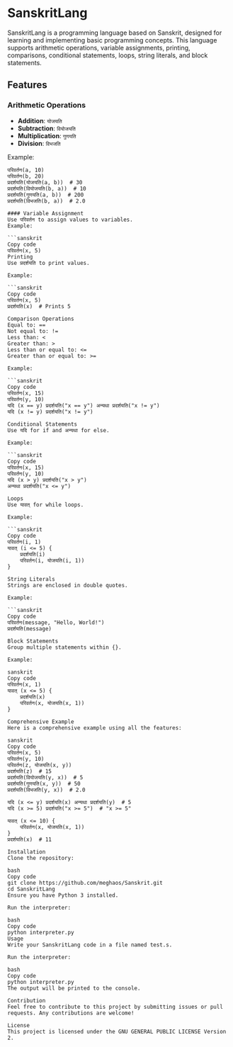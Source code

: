 # SanskritLang

SanskritLang is a programming language based on Sanskrit, designed for learning and implementing basic programming concepts. This language supports arithmetic operations, variable assignments, printing, comparisons, conditional statements, loops, string literals, and block statements.

## Features

### Arithmetic Operations
- **Addition**: `योजयति`
- **Subtraction**: `वियोजयति`
- **Multiplication**: `गुणयति`
- **Division**: `विभजति`

Example:
```sanskrit
परिवर्तन(a, 10)
परिवर्तन(b, 20)
प्रदर्शयति(योजयति(a, b))  # 30
प्रदर्शयति(वियोजयति(b, a))  # 10
प्रदर्शयति(गुणयति(a, b))  # 200
प्रदर्शयति(विभजति(b, a))  # 2.0

#### Variable Assignment
Use परिवर्तन to assign values to variables.
Example:

```sanskrit
Copy code
परिवर्तन(x, 5)
Printing
Use प्रदर्शयति to print values.

Example:

```sanskrit
Copy code
परिवर्तन(x, 5)
प्रदर्शयति(x)  # Prints 5

Comparison Operations
Equal to: ==
Not equal to: !=
Less than: <
Greater than: >
Less than or equal to: <=
Greater than or equal to: >=

Example:

```sanskrit
Copy code
परिवर्तन(x, 15)
परिवर्तन(y, 10)
यदि (x == y) प्रदर्शयति("x == y") अन्यथा प्रदर्शयति("x != y")
यदि (x != y) प्रदर्शयति("x != y")

Conditional Statements
Use यदि for if and अन्यथा for else.

Example:

```sanskrit
Copy code
परिवर्तन(x, 15)
परिवर्तन(y, 10)
यदि (x > y) प्रदर्शयति("x > y")
अन्यथा प्रदर्शयति("x <= y")

Loops
Use यावत् for while loops.

Example:

```sanskrit
Copy code
परिवर्तन(i, 1)
यावत् (i <= 5) {
    प्रदर्शयति(i)
    परिवर्तन(i, योजयति(i, 1))
}

String Literals
Strings are enclosed in double quotes.

Example:

```sanskrit
Copy code
परिवर्तन(message, "Hello, World!")
प्रदर्शयति(message)

Block Statements
Group multiple statements within {}.

Example:

sanskrit
Copy code
परिवर्तन(x, 1)
यावत् (x <= 5) {
    प्रदर्शयति(x)
    परिवर्तन(x, योजयति(x, 1))
}

Comprehensive Example
Here is a comprehensive example using all the features:

sanskrit
Copy code
परिवर्तन(x, 5)
परिवर्तन(y, 10)
परिवर्तन(z, योजयति(x, y))
प्रदर्शयति(z)  # 15
प्रदर्शयति(वियोजयति(y, x))  # 5
प्रदर्शयति(गुणयति(x, y))  # 50
प्रदर्शयति(विभजति(y, x))  # 2.0

यदि (x <= y) प्रदर्शयति(x) अन्यथा प्रदर्शयति(y)  # 5
यदि (x >= 5) प्रदर्शयति("x >= 5")  # "x >= 5"

यावत् (x <= 10) {
    परिवर्तन(x, योजयति(x, 1))
}
प्रदर्शयति(x)  # 11

Installation
Clone the repository:

bash
Copy code
git clone https://github.com/meghaos/Sanskrit.git
cd SanskritLang
Ensure you have Python 3 installed.

Run the interpreter:

bash
Copy code
python interpreter.py
Usage
Write your SanskritLang code in a file named test.s.

Run the interpreter:

bash
Copy code
python interpreter.py
The output will be printed to the console.

Contribution
Feel free to contribute to this project by submitting issues or pull requests. Any contributions are welcome!

License
This project is licensed under the GNU GENERAL PUBLIC LICENSE Version 2.